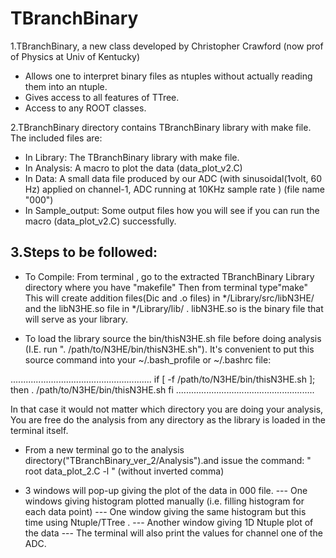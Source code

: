 TBranchBinary
==============

1.TBranchBinary, a new class developed by Christopher Crawford (now prof of Physics at Univ of Kentucky)

   * Allows one to interpret binary files as ntuples without actually reading them into an ntuple.
   * Gives access to all features of TTree.
   * Access to any ROOT classes.


2.TBranchBinary directory contains TBranchBinary library with make file.
The included files are:
 * In Library: The TBranchBinary library with make file.
 * In Analysis: A macro to plot the data (data_plot_v2.C)
 * In Data: A small data file produced by our ADC (with sinusoidal(1volt, 60 Hz) applied on channel-1, ADC running at 10KHz sample rate ) (file name "000")
 * In Sample_output: Some output files how you will see if you can run the macro (data_plot_v2.C) successfully.


3.Steps to be followed:
------------------------
* To Compile:
From terminal , go to the extracted TBranchBinary Library directory where you have "makefile"
Then from terminal type"make"
This will create addition files(Dic and .o files) in */Library/src/libN3HE/ and the libN3HE.so file in */Library/lib/ .
libN3HE.so is the binary file that will serve as your library.


* To load the library source the bin/thisN3HE.sh file before doing analysis (I.E. run ". /path/to/N3HE/bin/thisN3HE.sh").  It's convenient to put this source command into your ~/.bash_profile or ~/.bashrc file:

........................................................
if [ -f /path/to/N3HE/bin/thisN3HE.sh ]; then
        . /path/to/N3HE/bin/thisN3HE.sh
fi
.......................................................

In that case it would not matter which directory you are doing your analysis, You are free do the analysis from any directory as the library is loaded in the terminal itself.

* From a new terminal go to the analysis directory("TBranchBinary_ver_2/Analysis").and issue the command:
" root data_plot_2.C  -l " (without inverted comma)

* 3 windows will pop-up giving the plot of the data in 000 file.
--- One windows giving histogram plotted manually (i.e. filling histogram for each data point)
--- One window giving the same histogram but this time using Ntuple/TTree .
--- Another window giving 1D Ntuple plot of the data
--- The terminal will also print the values for channel one of the ADC.


